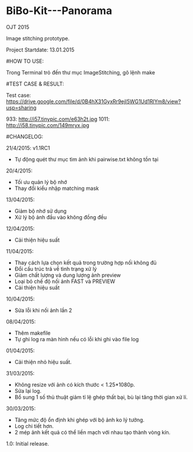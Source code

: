 # BiBo-Kit---Panorama
OJT 2015

Image stitching prototype.

Project Startdate: 13.01.2015

#HOW TO USE:

Trong Terminal trỏ đến thư mục ImageStitching, gõ lệnh make

#TEST CASE & RESULT:

Test case: https://drive.google.com/file/d/0B4hX31GyxRr9ejI5WG1Ud1RlYm8/view?usp=sharing

933: http://i57.tinypic.com/e63h2t.jpg
1011: http://i58.tinypic.com/149mryx.jpg

#CHANGELOG:

21/4/2015: v1.1RC1
- Tự động quét thư mục tìm ảnh khi pairwise.txt không tồn tại

20/4/2015:
- Tối ưu quản lý bộ nhớ
- Thay đổi kiểu nhập matching mask

13/04/2015:
- Giảm bộ nhớ sử dụng
- Xử lý bộ ảnh đầu vào không đồng đều

12/04/2015:
- Cải thiện hiệu suất

11/04/2015:
- Thay cách lựa chọn kết quả trong trường hợp nối không đủ
- Đổi cấu trúc trả về tình trạng xử lý
- Giảm chất lượng và dung lượng ảnh preview
- Loại bỏ chế độ nối ảnh FAST và PREVIEW
- Cải thiện hiệu suất

10/04/2015:
- Sửa lỗi khi nối ảnh lần 2

08/04/2015:
- Thêm makefile
- Tự ghi log ra màn hình nếu có lỗi khi ghi vào file log

01/04/2015:
- Cải thiện nhỏ hiệu suất.

31/03/2015:
- Không resize với ảnh có kích thước < 1.25*1080p.
- Sửa lại log.
- Bổ sung 1 số thủ thuật giảm tỉ lệ ghép thất bại, bù lại tăng thời gian xử lí.

30/03/2015: 
- Tăng mức độ ổn định khi ghép với bộ ảnh ko lý tưởng.
- Log chi tiết hơn.
- 2 mép ảnh kết quả có thể liền mạch với nhau tạo thành vòng kín.

1.0: Initial release.
